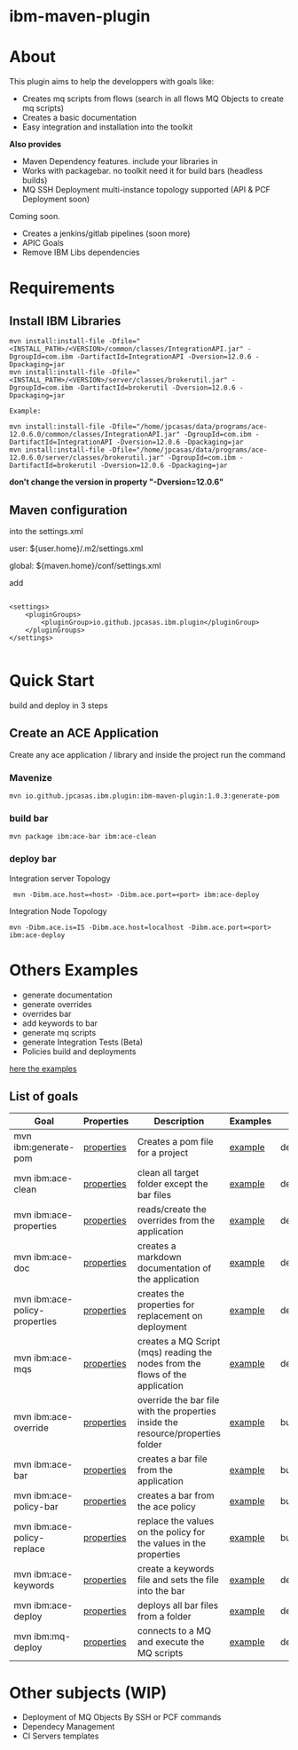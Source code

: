 # ibm-maven-plugin

# About
This plugin aims to help the developpers with goals like:

* Creates mq scripts from flows (search in all flows MQ Objects to create mq scripts)
* Creates a basic documentation
* Easy integration and installation into the toolkit

**Also provides**

* Maven Dependency features. include your libraries in
* Works with packagebar. no toolkit need it for build bars (headless builds)
* MQ SSH Deployment multi-instance topology supported (API & PCF Deployment soon) 

Coming soon.

* Creates a jenkins/gitlab pipelines (soon more)
* APIC Goals
* Remove IBM Libs dependencies


# Requirements

## Install IBM Libraries

```
mvn install:install-file -Dfile="<INSTALL_PATH>/<VERSION>/common/classes/IntegrationAPI.jar" -DgroupId=com.ibm -DartifactId=IntegrationAPI -Dversion=12.0.6 -Dpackaging=jar
mvn install:install-file -Dfile="<INSTALL_PATH>/<VERSION>/server/classes/brokerutil.jar" -DgroupId=com.ibm -DartifactId=brokerutil -Dversion=12.0.6 -Dpackaging=jar

Example:

mvn install:install-file -Dfile="/home/jpcasas/data/programs/ace-12.0.6.0/common/classes/IntegrationAPI.jar" -DgroupId=com.ibm -DartifactId=IntegrationAPI -Dversion=12.0.6 -Dpackaging=jar
mvn install:install-file -Dfile="/home/jpcasas/data/programs/ace-12.0.6.0/server/classes/brokerutil.jar" -DgroupId=com.ibm -DartifactId=brokerutil -Dversion=12.0.6 -Dpackaging=jar

```
**don't change the version  in property "-Dversion=12.0.6"**

## Maven configuration

into the settings.xml 

user:   ${user.home}/.m2/settings.xml

global: ${maven.home}/conf/settings.xml

add
```

<settings>
    <pluginGroups>
        <pluginGroup>io.github.jpcasas.ibm.plugin</pluginGroup>
    </pluginGroups>
</settings>


```

# Quick Start 
build and deploy in 3 steps

## Create an ACE Application

Create any ace application / library and inside the project run the command

### **Mavenize**

```
mvn io.github.jpcasas.ibm.plugin:ibm-maven-plugin:1.0.3:generate-pom

```
### **build bar**

```
mvn package ibm:ace-bar ibm:ace-clean

```

### **deploy bar**

Integration server Topology
```
 mvn -Dibm.ace.host=<host> -Dibm.ace.port=<port> ibm:ace-deploy

```

Integration Node Topology

```
mvn -Dibm.ace.is=IS -Dibm.ace.host=localhost -Dibm.ace.port=<port> ibm:ace-deploy

```

# Others Examples 

* generate documentation
* generate overrides
* overrides bar
* add keywords to bar
* generate mq scripts
* generate Integration Tests (Beta)
* Policies build and deployments
  
[here the examples](examples/README.md) 

## List of goals

| Goal                          | Properties                                 | Description                                                                     | Examples                               | stage      |
| ----------------------------- | ------------------------------------------ | ------------------------------------------------------------------------------- | -------------------------------------- | ---------- |
| mvn ibm:generate-pom          | [properties](doc/generate-pom.md)          | Creates a pom file for a project                                                | [example](examples/02-BuildGoals)      | dev        |
| mvn ibm:ace-clean             | [properties](doc/ace-clean.md)             | clean all target folder except the bar files                                    | [example](examples/02-BuildGoals)      | dev        |
| mvn ibm:ace-properties        | [properties](doc/ace-properties.md)        | reads/create the overrides from the application                                 | [example](examples/02-BuildGoals)      | dev        |
| mvn ibm:ace-doc               | [properties](doc/ace-doc.md)               | creates a markdown documentation of the application                             | [example](examples/02-BuildGoals)      | dev        |
| mvn ibm:ace-policy-properties | [properties](doc/ace-policy-properties.md) | creates the properties for replacement on deployment                            | [example](examples/02-BuildGoals)      | dev        |
| mvn ibm:ace-mqs               | [properties](doc/ace-mqs.md)               | creates a MQ Script (mqs) reading the nodes from the flows of the application   | [example](examples/02-BuildGoals)      | dev        |
| mvn ibm:ace-override          | [properties](doc/ace-override.md)          | override the bar file with the properties inside the resource/properties folder | [example](examples/02-BuildGoals)      | build      |
| mvn ibm:ace-bar               | [properties](doc/ace-bar.md)               | creates a bar file from the application                                         | [example](examples/02-BuildGoals)      | build      |
| mvn ibm:ace-policy-bar        | [properties](doc/ace-policy-bar.md)        | creates a bar from the ace policy                                               | [example](examples/02-BuildGoals)      | build      |
| mvn ibm:ace-policy-replace    | [properties](doc/ace-policy-replace.md)    | replace the values on the policy for the values in the properties               | [example](examples/02-BuildGoals)      | build      |
| mvn ibm:ace-keywords          | [properties](doc/ace-keywords.md)          | create a keywords file and sets the file into the bar                           | [example](examples/04-DeploymentGoals) | deployment |
| mvn ibm:ace-deploy            | [properties](doc/ace-deploy.md)            | deploys all bar files from a folder                                             | [example](examples/04-DeploymentGoals) | deployment |
| mvn ibm:mq-deploy             | [properties](doc/mq-deploy.md)             | connects to a MQ and execute the MQ scripts                                     | [example](examples/04-DeploymentGoals) | deployment |




# Other subjects (WIP)

* Deployment of MQ Objects By SSH or PCF commands
* Dependecy Management
* CI Servers templates






